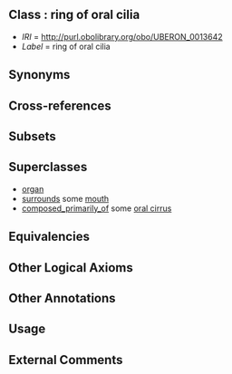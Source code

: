 
## Class : ring of oral cilia

 * *IRI* = http://purl.obolibrary.org/obo/UBERON_0013642
 * *Label* = ring of oral cilia

## Synonyms


## Cross-references


## Subsets


## Superclasses

 * [organ](../../UBERON/62/UBERON_0000062.md)
 * [surrounds](../../RO/21/RO_0002221.md) some [mouth](../../UBERON/65/UBERON_0000165.md)
 * [composed_primarily_of](../../UBREL/02/UBREL_0000002.md) some [oral cirrus](../../UBERON/73/UBERON_0012473.md)

## Equivalencies


## Other Logical Axioms


## Other Annotations


## Usage


## External Comments

